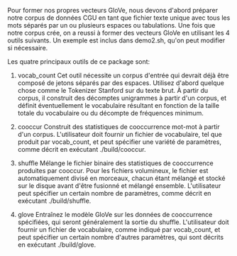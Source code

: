 
Pour former nos propres vecteurs GloVe, nous devons d'abord préparer notre corpus de données CGU en tant que fichier texte unique avec tous les mots séparés par un ou plusieurs espaces ou tabulations. Une fois que notre corpus crée, on a reussi à former des vecteurs GloVe en utilisant les 4 outils suivants. Un exemple est inclus dans demo2.sh, qu'on peut  modifier si nécessaire.

Les quatre principaux outils de ce package sont:

1) vocab_count
Cet outil nécessite un corpus d'entrée qui devrait déjà être composé de jetons séparés par des espaces. Utilisez d'abord quelque chose comme le Tokenizer Stanford sur du texte brut. À partir du corpus, il construit des décomptes unigrammes à partir d'un corpus, et définit éventuellement le vocabulaire résultant en fonction de la taille totale du vocabulaire ou du décompte de fréquences minimum.

2) cooccur
Construit des statistiques de cooccurrence mot-mot à partir d'un corpus. L'utilisateur doit fournir un fichier de vocabulaire, tel que produit par vocab_count, et peut spécifier une variété de paramètres, comme décrit en exécutant ./build/cooccur.

3) shuffle
Mélange le fichier binaire des statistiques de cooccurrence produites par cooccur. Pour les fichiers volumineux, le fichier est automatiquement divisé en morceaux, chacun étant mélangé et stocké sur le disque avant d'être fusionné et mélangé ensemble. L'utilisateur peut spécifier un certain nombre de paramètres, comme décrit en exécutant ./build/shuffle.

4) glove
Entraînez le modèle GloVe sur les données de cooccurrence spécifiées, qui seront généralement la sortie du shuffle. L'utilisateur doit fournir un fichier de vocabulaire, comme indiqué par vocab_count, et peut spécifier un certain nombre d'autres paramètres, qui sont décrits en exécutant ./build/glove.
